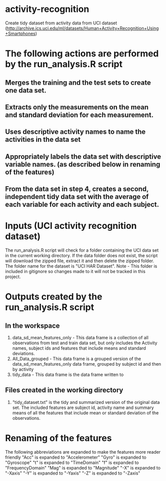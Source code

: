 # activity-recognition
Create tidy dataset from activity data from UCI dataset (http://archive.ics.uci.edu/ml/datasets/Human+Activity+Recognition+Using+Smartphones)

# The following actions are performed by the run_analysis.R script
## Merges the training and the test sets to create one data set.
## Extracts only the measurements on the mean and standard deviation for each measurement.
## Uses descriptive activity names to name the activities in the data set
## Appropriately labels the data set with descriptive variable names. (as described below in renaming of the features)
## From the data set in step 4, creates a second, independent tidy data set with the average of each variable for each activity and each subject.

# Inputs (UCI activity recognition dataset)
The run_analysis.R script will check for a folder containing the UCI data set in the current working directory. If the data folder does not exist, the script will download the zipped file, extract it and then delete the zipped folder.
The folder name for the dataset is "UCI HAR Dataset". 
Note - This folder is included in gitignore so changes made to it will not be tracked in this project.

# Outputs created by the run_analysis.R script
## In the workspace
1. data_sd_mean_features_only - This data frame is a collection of all observations from test and train data set, but only includes the Activity names, subject ids and features that include means and standard deviations.
2. All_Data_grouped - This data frame is a grouped version of the data_sd_mean_features_only data frame, grouped by subject id and then by activity
3. tidy_data - This data frame is the data frame written to 

## Files created in the working directory
1. "tidy_dataset.txt" is the tidy and summarized version of the original data set. The included features are subject id, activity name and summary means of all the features that include mean or standard deviation of the observations.

# Renaming of the features
The following abbreviations are expanded to make the features more reader friendly
"Acc" is expanded to "Accelerometer"
"Gyro" is expanded to "Gyroscope"
"t" is expanded to "TimeDomain"
"f" is expanded to "FrequencyDomain"
"Mag" is expanded to "Magnitude"
"-X" is expanded to "-Xaxis"
"-Y" is expanded to "-Yaxis"
"-Z" is expanded to "-Zaxis"
